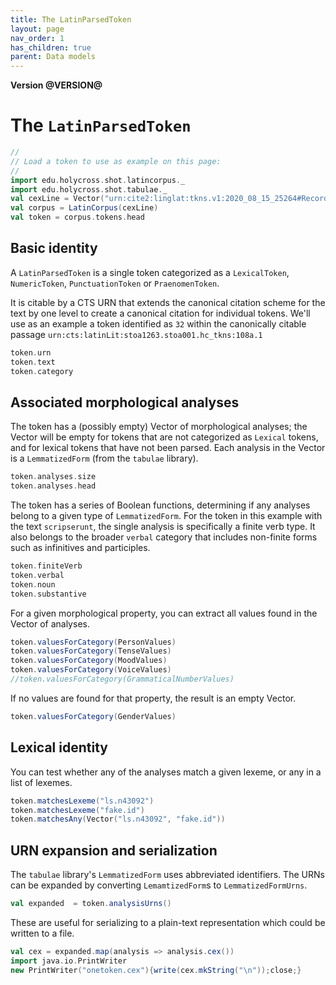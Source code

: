 ```yaml
---
title: The LatinParsedToken
layout: page
nav_order: 1
has_children: true
parent: Data models
---
```





**Version @VERSION@**


# The `LatinParsedToken`

```scala mdoc:invisible
//
// Load a token to use as example on this page:
//
import edu.holycross.shot.latincorpus._
import edu.holycross.shot.tabulae._
val cexLine = Vector("urn:cite2:linglat:tkns.v1:2020_08_15_25264#Record 2020_08_15_25264#urn:cts:latinLit:stoa1263.stoa001.hc_tkns:108a.1.32#scripserunt#urn:cite2:tabulae:ls.v1:n43092#urn:cite2:tabulae:morphforms.v1:324110004#LexicalToken#25264")
val corpus = LatinCorpus(cexLine)
val token = corpus.tokens.head
```

## Basic identity

A `LatinParsedToken` is a single token categorized as a `LexicalToken`, `NumericToken`, `PunctuationToken` or `PraenomenToken`.

It is citable by a CTS URN that extends the canonical citation scheme for the text by one level to create a canonical citation for individual tokens. We'll use as an example a token identified as `32` within the canonically citable passage  `urn:cts:latinLit:stoa1263.stoa001.hc_tkns:108a.1`

```scala mdoc
token.urn
token.text
token.category
```



## Associated morphological analyses

The token has a (possibly empty) Vector of morphological analyses; the Vector will be empty for tokens that are not categorized as `Lexical`  tokens, and for lexical tokens that have not been parsed.  Each analysis in the Vector is a `LemmatizedForm` (from the `tabulae` library).


```scala mdoc
token.analyses.size
token.analyses.head
```

The token has a series of Boolean functions, determining if any analyses belong to a given type of `LemmatizedForm`.  For the token in this example with the text `scripserunt`, the single analysis is specifically a finite verb type.  It also belongs to the broader `verbal` category that includes non-finite forms such as infinitives and participles.

```scala mdoc
token.finiteVerb
token.verbal
token.noun
token.substantive
```


For a given morphological property, you can extract all values found in the Vector of analyses.

```scala mdoc
token.valuesForCategory(PersonValues)
token.valuesForCategory(TenseValues)
token.valuesForCategory(MoodValues)
token.valuesForCategory(VoiceValues)
//token.valuesForCategory(GrammaticalNumberValues)
```

If no values are found for that property, the result is an empty Vector.

```scala mdoc
token.valuesForCategory(GenderValues)
```

## Lexical identity

You can test whether any of the analyses match a given lexeme, or any in a list of lexemes.

```scala mdoc
token.matchesLexeme("ls.n43092")
token.matchesLexeme("fake.id")
token.matchesAny(Vector("ls.n43092", "fake.id"))
```



## URN expansion and serialization

The `tabulae` library's `LemmatizedForm` uses abbreviated identifiers.  The URNs can be expanded  by converting `LemamtizedForm`s to `LemmatizedFormUrns`.

```scala mdoc
val expanded  = token.analysisUrns()
```

These are useful for serializing to a plain-text representation which could be written to a file.
```scala mdoc
val cex = expanded.map(analysis => analysis.cex())
import java.io.PrintWriter
new PrintWriter("onetoken.cex"){write(cex.mkString("\n"));close;}
```
